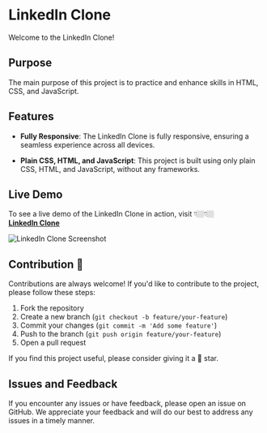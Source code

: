 # LinkedIn Clone

Welcome to the LinkedIn Clone!

## Purpose

The main purpose of this project is to practice and enhance skills in HTML, CSS, and JavaScript.

## Features

- **Fully Responsive**: The LinkedIn Clone is fully responsive, ensuring a seamless experience across all devices.
  
- **Plain CSS, HTML, and JavaScript**: This project is built using only plain CSS, HTML, and JavaScript, without any frameworks.

## Live Demo

To see a live demo of the LinkedIn Clone in action, visit 👇🏼👇🏼  
**[LinkedIn Clone](https://lnkdcloneui.netlify.app/)**

![LinkedIn Clone Screenshot](linkedInClone.png)  <!-- Add screenshot if available -->

## Contribution 🤝

Contributions are always welcome! If you'd like to contribute to the project, please follow these steps:

1. Fork the repository
2. Create a new branch (`git checkout -b feature/your-feature`)
3. Commit your changes (`git commit -m 'Add some feature'`)
4. Push to the branch (`git push origin feature/your-feature`)
5. Open a pull request

If you find this project useful, please consider giving it a 🌟 star.

## Issues and Feedback

If you encounter any issues or have feedback, please open an issue on GitHub. We appreciate your feedback and will do our best to address any issues in a timely manner.

